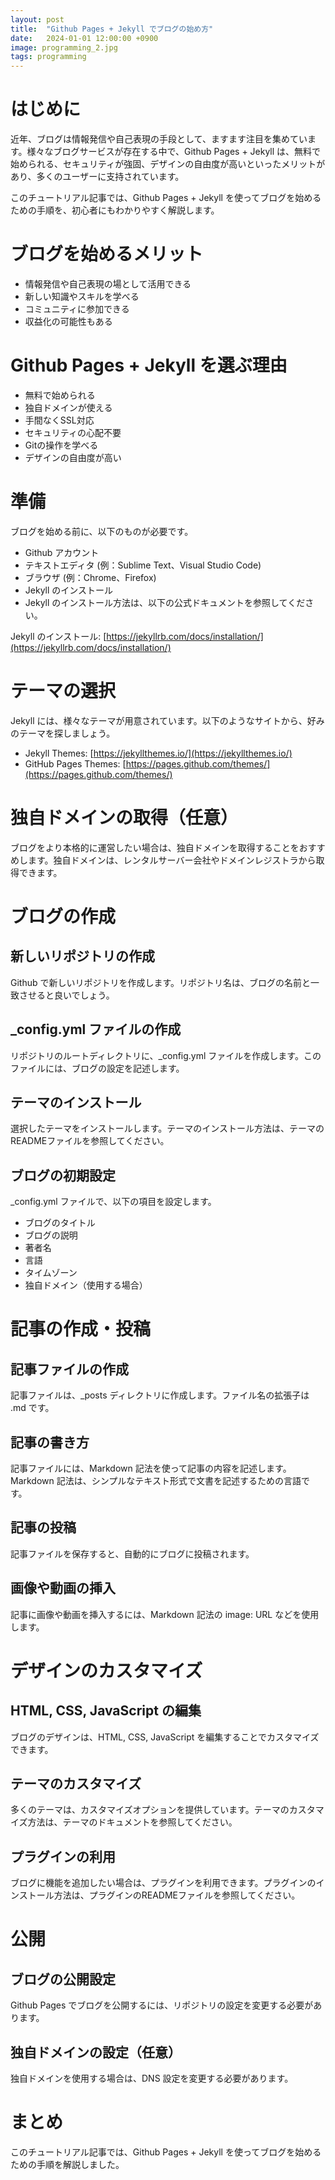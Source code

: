 ```yaml
---
layout: post
title:  "Github Pages + Jekyll でブログの始め方"
date:   2024-01-01 12:00:00 +0900
image: programming_2.jpg
tags: programming  
---
```


# はじめに
近年、ブログは情報発信や自己表現の手段として、ますます注目を集めています。様々なブログサービスが存在する中で、Github Pages + Jekyll は、無料で始められる、セキュリティが強固、デザインの自由度が高いといったメリットがあり、多くのユーザーに支持されています。

このチュートリアル記事では、Github Pages + Jekyll を使ってブログを始めるための手順を、初心者にもわかりやすく解説します。

# ブログを始めるメリット

* 情報発信や自己表現の場として活用できる
* 新しい知識やスキルを学べる
* コミュニティに参加できる
* 収益化の可能性もある

# Github Pages + Jekyll を選ぶ理由

* 無料で始められる
* 独自ドメインが使える
* 手間なくSSL対応
* セキュリティの心配不要
* Gitの操作を学べる
* デザインの自由度が高い


# 準備
ブログを始める前に、以下のものが必要です。

* Github アカウント
* テキストエディタ (例：Sublime Text、Visual Studio Code)
* ブラウザ (例：Chrome、Firefox)
* Jekyll のインストール
* Jekyll のインストール方法は、以下の公式ドキュメントを参照してください。

Jekyll のインストール: [https://jekyllrb.com/docs/installation/](https://jekyllrb.com/docs/installation/)

# テーマの選択

Jekyll には、様々なテーマが用意されています。以下のようなサイトから、好みのテーマを探しましょう。

* Jekyll Themes: [https://jekyllthemes.io/](https://jekyllthemes.io/)
* GitHub Pages Themes: [https://pages.github.com/themes/](https://pages.github.com/themes/)

# 独自ドメインの取得（任意）

ブログをより本格的に運営したい場合は、独自ドメインを取得することをおすすめします。独自ドメインは、レンタルサーバー会社やドメインレジストラから取得できます。

# ブログの作成
## 新しいリポジトリの作成

Github で新しいリポジトリを作成します。リポジトリ名は、ブログの名前と一致させると良いでしょう。

## _config.yml ファイルの作成

リポジトリのルートディレクトリに、_config.yml ファイルを作成します。このファイルには、ブログの設定を記述します。

## テーマのインストール

選択したテーマをインストールします。テーマのインストール方法は、テーマのREADMEファイルを参照してください。

## ブログの初期設定

_config.yml ファイルで、以下の項目を設定します。

* ブログのタイトル
* ブログの説明
* 著者名
* 言語
* タイムゾーン
* 独自ドメイン（使用する場合）

# 記事の作成・投稿

## 記事ファイルの作成

記事ファイルは、_posts ディレクトリに作成します。ファイル名の拡張子は .md です。

## 記事の書き方

記事ファイルには、Markdown 記法を使って記事の内容を記述します。Markdown 記法は、シンプルなテキスト形式で文書を記述するための言語です。

## 記事の投稿

記事ファイルを保存すると、自動的にブログに投稿されます。

## 画像や動画の挿入

記事に画像や動画を挿入するには、Markdown 記法の image: URL などを使用します。

# デザインのカスタマイズ
## HTML, CSS, JavaScript の編集

ブログのデザインは、HTML, CSS, JavaScript を編集することでカスタマイズできます。

## テーマのカスタマイズ

多くのテーマは、カスタマイズオプションを提供しています。テーマのカスタマイズ方法は、テーマのドキュメントを参照してください。

## プラグインの利用

ブログに機能を追加したい場合は、プラグインを利用できます。プラグインのインストール方法は、プラグインのREADMEファイルを参照してください。

# 公開
## ブログの公開設定

Github Pages でブログを公開するには、リポジトリの設定を変更する必要があります。

## 独自ドメインの設定（任意）

独自ドメインを使用する場合は、DNS 設定を変更する必要があります。

# まとめ
このチュートリアル記事では、Github Pages + Jekyll を使ってブログを始めるための手順を解説しました。